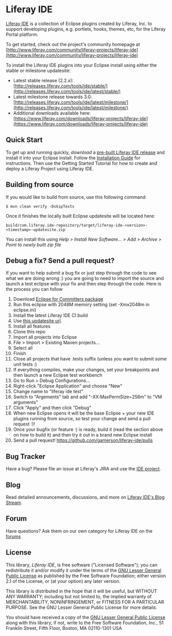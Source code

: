 # Liferay IDE

[Liferay IDE](http://www.liferay.com/community/liferay-projects/liferay-ide) is a
collection of Eclipse plugins created by Liferay, Inc. to support developing
plugins, e.g. portlets, hooks, themes, etc, for the Liferay Portal platform.

To get started, check out the project's community homepage at
[http://www.liferay.com/community/liferay-projects/liferay-ide](http://www.liferay.com/community/liferay-projects/liferay-ide)

To install the Liferay IDE plugins into your Eclipse install using either the stable or milestone updatesite:

- Latest stable release (2.2.x): [http://releases.liferay.com/tools/ide/stable/](http://releases.liferay.com/tools/ide/latest/stable/)
- Latest milestone release towards 3.0: [http://releases.liferay.com/tools/ide/latest/milestone/](http://releases.liferay.com/tools/ide/latest/milestone/)
- Additional downloads available here: [https://www.liferay.com/downloads/liferay-projects/liferay-ide](https://www.liferay.com/downloads/liferay-projects/liferay-ide)

## Quick Start

To get up and running quickly, *download* a [pre-built Liferay IDE
release](http://www.liferay.com/downloads/liferay-projects/liferay-ide) and install it into
your Eclipse install.  Follow the [Installation Guide](https://dev.liferay.com/develop/learning-paths/-/knowledge_base/6-2/developing-apps-with-liferay-ide)
for instructions. Then use the Getting Started Tutorial for how to create and deploy a Liferay Project using Liferay IDE.

## Building from source

If you would like to build from source, use this following command:

```
$ mvn clean verify -DskipTests
```

Once it finishes the locally built Eclipse updatesite will be located here:

```
build/com.liferay.ide-repository/target/liferay-ide-<version>-<timestamp>-updatesite.zip
```

You can install this using _Help > Install New Software... > Add > Archive > Point to newly built zip file_

## Debug a fix? Send a pull request?

If you want to help submit a bug fix or just step through the code to see what we are doing wrong :) you are going to need to import the source and launch a test eclipse with your fix and then step through the code.  Here is the process you can follow

1. Download [Eclipse for Committers package](https://www.eclipse.org/downloads/packages/eclipse-ide-eclipse-committers-451/mars1)
2. Run this eclipse with 2048M memory setting (set -Xmx2048m in eclipse.ini)
3. Install the latest Liferay IDE CI build
  1. Use [this updatesite url](http://files.liferay.org.es/staged/public-files/liferay-ide/unstable/build/com.liferay.ide-repository/target/repository/).
  2. Install all features
4. Clone this repo
5. Import all projects into Eclipse
  1. File > Import > Existing Maven projects...
  2. Select all
  3. Finish
  4. Close all projects that have .tests suffix (unless you want to submit some unit tests :)
6. If everything compiles, make your changes, set your breakpoints and then launch a new Eclipse test workbench
  1. Go to Run > Debug Configurations...
  2. Right-click "Eclipse Application" and choose "New"
  3. Change name to "liferay ide test"
  4. Switch to "Argements" tab and add "-XX:MaxPermSize=256m" to "VM arguments"
  5. Click "Apply" and then click "Debug"
7. When new Eclipse opens it will be the base Eclipse + your new IDE plugins running from source, so test your change and send a pull request :)!
8. Once your bugfix (or feature :) is ready, build it (read the section above on how to build it) and then try it out in a brand new Eclipse install
9. Send a pull request!  https://github.com/gamerson/liferay-ide/pulls

## Bug Tracker

Have a bug? Please file an issue at Liferay's JIRA and use the [IDE project](http://issues.liferay.com/browse/IDE).

## Blog

Read detailed announcements, discussions, and more on [Liferay IDE's Blog
Stream](http://www.liferay.com/web/gregory.amerson/blog).

## Forum

Have questions? Ask them on our own category for Liferay IDE on the
[forums](http://www.liferay.com/community/forums/-/message_boards/category/4627757)

## License

This library, *Liferay IDE*, is free software ("Licensed
Software"); you can redistribute it and/or modify it under the terms of the [GNU
Lesser General Public License](http://www.gnu.org/licenses/lgpl-2.1.html) as
published by the Free Software Foundation; either version 2.1 of the License, or
(at your option) any later version.

This library is distributed in the hope that it will be useful, but WITHOUT ANY
WARRANTY; including but not limited to, the implied warranty of MERCHANTABILITY,
NONINFRINGEMENT, or FITNESS FOR A PARTICULAR PURPOSE. See the GNU Lesser General
Public License for more details.

You should have received a copy of the [GNU Lesser General Public
License](http://www.gnu.org/licenses/lgpl-2.1.html) along with this library; if
not, write to the Free Software Foundation, Inc., 51 Franklin Street, Fifth
Floor, Boston, MA 02110-1301 USA